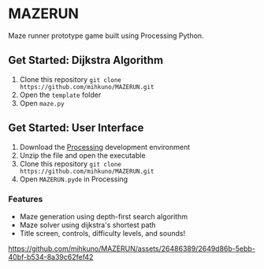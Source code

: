 # MAZERUN
Maze runner prototype game built using Processing Python.

## Get Started: Dijkstra Algorithm
1. Clone this repository `git clone https://github.com/mihkuno/MAZERUN.git`
2. Open the `template` folder
3. Open `maze.py` 

## Get Started: User Interface
1. Download the [Processing](https://processing.org/download) development environment
2. Unzip the file and open the executable
3. Clone this repository `git clone https://github.com/mihkuno/MAZERUN.git`
4. Open `MAZERUN.pyde` in Processing

### Features
- Maze generation using depth-first search algorithm
- Maze solver using dijkstra's shortest path
- Title screen, controls, difficulty levels, and sounds!

https://github.com/mihkuno/MAZERUN/assets/26486389/2649d86b-5ebb-40bf-b534-8a39c62fef42

